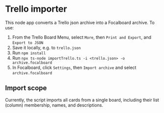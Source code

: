 # Trello importer

This node app converts a Trello json archive into a Focalboard archive. To use:
1. From the Trello Board Menu, select `More`, then `Print and Export`, and `Export to JSON`
2. Save it locally, e.g. to `trello.json`
3. Run `npm install`
4. Run `npx ts-node importTrello.ts -i <trello.json> -o archive.focalboard`
5. In Focalboard, click `Settings`, then `Import archive` and select `archive.focalboard`

## Import scope

Currently, the script imports all cards from a single board, including their list (column) membership, names, and descriptions.


